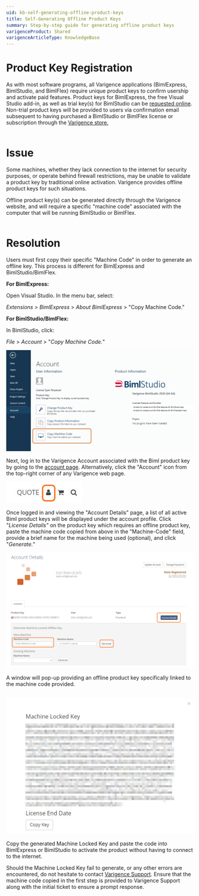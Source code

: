 ```yaml
---
uid: kb-self-generating-offline-product-keys
title: Self-Generating Offline Product Keys
summary: Step-by-step guide for generating offline product keys
varigenceProduct: Shared
varigenceArticleType: KnowledgeBase
---
```

# Product Key Registration 

As with most software programs, all Varigence applications (BimlExpress, BimlStudio, and BimlFlex) require unique product keys to confirm usership and activate paid features. Product keys for BimlExpress, the free Visual Studio add-in, as well as trial key(s) for BimlStudio can be [requested online](https://www.varigence.com/get-trial-key). Non-trial product keys will be provided to users via confirmation email subsequent to having purchased a BimlStudio or BimlFlex license or subscription through the [Varigence store.](https://www.varigence.com/Store)  
 

# Issue

Some machines, whether they lack connection to the internet for security purposes, or operate behind firewall restrictions, may be unable to validate a product key by traditional online activation. Varigence provides offline product keys for such situations. 

Offline product key(s) can be generated directly through the Varigence website, and will require a specific "machine code" associated with the computer that will be running BimlStudio or BimlFlex.   
 

# Resolution

Users must first copy their specific "Machine Code" in order to generate an offline key. This process is different for BimlExpress and BimlStudio/BimlFlex. 

**For BimlExpress:** 

Open Visual Studio. In the menu bar, select: 

_Extensions_ > _BimlExpress_ > _About BimlExpress_ > "Copy Machine Code."

**For BimlStudio/BimlFlex:**

In BimlStudio, click:

_File_ > _Account_ > "_Copy Machine Code._"   
  
![Copy Machine Code](../static/img/kb-self-generating-offline-product-keys-img1.png "Copy Machine Code") 
  
Next, log in to the Varigence Account associated with the Biml product key by going to the [account page](https://www.varigence.com/account). Alternatively, click the "Account" icon from the top-right corner of any Varigence web page. 

![Account](../static/img/kb-self-generating-offline-product-keys-img2.png "Account")  
  
Once logged in and viewing the "Account Details" page, a list of all active Biml product keys will be displayed under the account profile. Click "_License Details"_ on the product key which requires an offline product key, paste the machine code copied from above in the "Machine-Code" field, provide a brief name for the machine being used (optional), and click "_Generate."_ 

![Generate](../static/img/kb-self-generating-offline-product-keys-img3.png "Generate")  

A window will pop-up providing an offline product key specifically linked to the machine code provided.   
 

![Machine code](../static/img/kb-self-generating-offline-product-keys-img4.png "Machine code")  

Copy the generated Machine Locked Key and paste the code into BimlExpress or BimlStudio to activate the product without having to connect to the internet.

Should the Machine Locked Key fail to generate, or any other errors are encountered, do not hesitate to contact [Varigence Support](mailto:support@varigence.com). Ensure that the machine code copied in the first step is provided to Varigence Support along with the initial ticket to ensure a prompt response.
